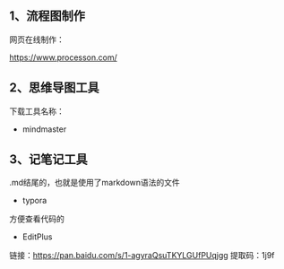 ## 1、流程图制作

网页在线制作：

 https://www.processon.com/ 





## 2、思维导图工具

下载工具名称：

* mindmaster





## 3、记笔记工具

.md结尾的，也就是使用了markdown语法的文件

* typora



方便查看代码的

* EditPlus

链接：https://pan.baidu.com/s/1-agyraQsuTKYLGUfPUqjgg 
提取码：1j9f 

